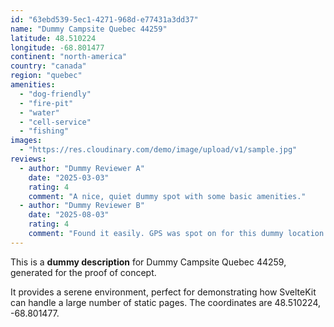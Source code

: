 ```yaml
---
id: "63ebd539-5ec1-4271-968d-e77431a3dd37"
name: "Dummy Campsite Quebec 44259"
latitude: 48.510224
longitude: -68.801477
continent: "north-america"
country: "canada"
region: "quebec"
amenities:
  - "dog-friendly"
  - "fire-pit"
  - "water"
  - "cell-service"
  - "fishing"
images:
  - "https://res.cloudinary.com/demo/image/upload/v1/sample.jpg"
reviews:
  - author: "Dummy Reviewer A"
    date: "2025-03-03"
    rating: 4
    comment: "A nice, quiet dummy spot with some basic amenities."
  - author: "Dummy Reviewer B"
    date: "2025-08-03"
    rating: 4
    comment: "Found it easily. GPS was spot on for this dummy location."
---
```


This is a **dummy description** for Dummy Campsite Quebec 44259, generated for the proof of concept.

It provides a serene environment, perfect for demonstrating how SvelteKit can handle a large number of static pages. The coordinates are 48.510224, -68.801477.
